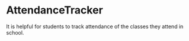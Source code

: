 # AttendanceTracker
It is helpful for students to track attendance of the classes they attend in school.
